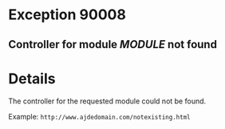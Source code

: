# Exception 90008 #
## Controller for module _MODULE_ not found ##

# Details #

The controller for the requested module could not be found.

Example:
`http://www.ajdedomain.com/notexisting.html`